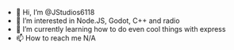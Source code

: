 - 👋 Hi, I’m @JStudios6118
- 👀 I’m interested in Node.JS, Godot, C++ and radio
- 🌱 I’m currently learning how to do even cool things with express
- 📫 How to reach me N/A

<!---
JStudios6118/JStudios6118 is a ✨ special ✨ repository because its `README.md` (this file) appears on your GitHub profile.
You can click the Preview link to take a look at your changes.
--->
